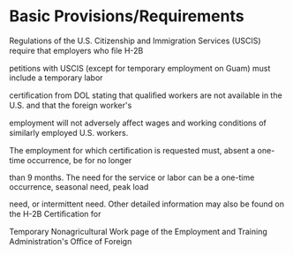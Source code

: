 # Basic Provisions/Requirements

Regulations of the U.S. Citizenship and Immigration Services (USCIS) require that employers who ﬁle H-2B

petitions with USCIS (except for temporary employment on Guam) must include a temporary labor

certiﬁcation from DOL stating that qualiﬁed workers are not available in the U.S. and that the foreign worker's

employment will not adversely aﬀect wages and working conditions of similarly employed U.S. workers.

The employment for which certiﬁcation is requested must, absent a one-time occurrence, be for no longer

than 9 months. The need for the service or labor can be a one-time occurrence, seasonal need, peak load

need, or intermittent need. Other detailed information may also be found on the H-2B Certiﬁcation for

Temporary Nonagricultural Work page of the Employment and Training Administration's Oﬃce of Foreign